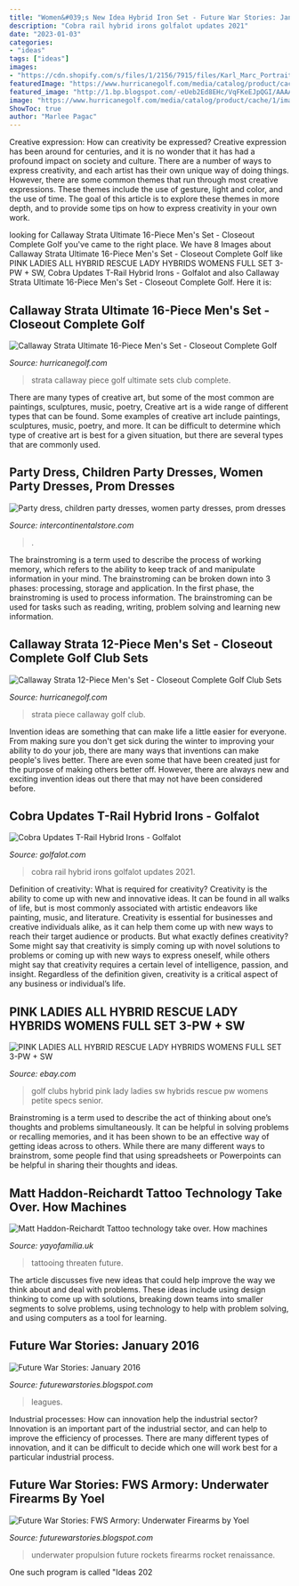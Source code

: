 ```yaml
---
title: "Women&#039;s New Idea Hybrid Iron Set - Future War Stories: January 2016"
description: "Cobra rail hybrid irons golfalot updates 2021"
date: "2023-01-03"
categories:
- "ideas"
tags: ["ideas"]
images:
- "https://cdn.shopify.com/s/files/1/2156/7915/files/Karl_Marc_Portrait_480x480.jpg?v=1620327532"
featuredImage: "https://www.hurricanegolf.com/media/catalog/product/cache/1/image/1200x/040ec09b1e35df139433887a97daa66f/s/t/strata_12piecemen_sset_fw_1.jpg"
featured_image: "http://1.bp.blogspot.com/-eUeb2Ed8EHc/VqFKeEJpQGI/AAAAAAABWE4/gltA8ihglkE/s1600/UWT.jpg"
image: "https://www.hurricanegolf.com/media/catalog/product/cache/1/image/1200x/040ec09b1e35df139433887a97daa66f/s/t/strata_ultimate16piecemen_sset_full_hc_2.jpg"
ShowToc: true
author: "Marlee Pagac"
---
```



Creative expression: How can creativity be expressed?
Creative expression has been around for centuries, and it is no wonder that it has had a profound impact on society and culture. There are a number of ways to express creativity, and each artist has their own unique way of doing things. However, there are some common themes that run through most creative expressions. These themes include the use of gesture, light and color, and the use of time. The goal of this article is to explore these themes in more depth, and to provide some tips on how to express creativity in your own work.

	

		
looking for Callaway Strata Ultimate 16-Piece Men&#039;s Set - Closeout Complete Golf you've came to the right place. We have 8 Images about Callaway Strata Ultimate 16-Piece Men&#039;s Set - Closeout Complete Golf like PINK LADIES ALL HYBRID RESCUE LADY HYBRIDS WOMENS FULL SET 3-PW + SW, Cobra Updates T-Rail Hybrid Irons - Golfalot and also Callaway Strata Ultimate 16-Piece Men&#039;s Set - Closeout Complete Golf. Here it is:
		
    
## Callaway Strata Ultimate 16-Piece Men&#039;s Set - Closeout Complete Golf

<img loading=lazy src="https://www.hurricanegolf.com/media/catalog/product/cache/1/image/1200x/040ec09b1e35df139433887a97daa66f/s/t/strata_ultimate16piecemen_sset_full_hc_2.jpg" onerror="this.onerror=null;this.src='https://tse4.mm.bing.net/th?id=OIP.HA-9oEAHBM9tVKYo8yac4wHaHa&amp;pid=15.1';" alt="Callaway Strata Ultimate 16-Piece Men&#039;s Set - Closeout Complete Golf">

_Source: hurricanegolf.com_

>strata callaway piece golf ultimate sets club complete. 

	

There are many types of creative art, but some of the most common are paintings, sculptures, music, poetry,
Creative art is a wide range of different types that can be found. Some examples of creative art include paintings, sculptures, music, poetry, and more. It can be difficult to determine which type of creative art is best for a given situation, but there are several types that are commonly used.

    
## Party Dress, Children Party Dresses, Women Party Dresses, Prom Dresses

<img loading=lazy src="https://ae01.alicdn.com/kf/Hf2e5729b349f4de98129354ef2c7f3364/Wholesale-Basketball-Sports-Uniform-Basketball-Jerseys-Custom-Full-Sublimation-Sports-Jersey-Basketball-Kits-Personalized.jpg_640x640.jpg" onerror="this.onerror=null;this.src='https://tse1.mm.bing.net/th?id=OIP.lDi4DTYWQfb8CGwCgVWapAHaHa&amp;pid=15.1';" alt="Party dress, children party dresses, women party dresses, prom dresses">

_Source: intercontinentalstore.com_

>. 

	

The brainstroming is a term used to describe the process of working memory, which refers to the ability to keep track of and manipulate information in your mind. The brainstroming can be broken down into 3 phases: processing, storage and application. In the first phase, the brainstroming is used to process information. The brainstroming can be used for tasks such as reading, writing, problem solving and learning new information.

    
## Callaway Strata 12-Piece Men&#039;s Set - Closeout Complete Golf Club Sets

<img loading=lazy src="https://www.hurricanegolf.com/media/catalog/product/cache/1/image/1200x/040ec09b1e35df139433887a97daa66f/s/t/strata_12piecemen_sset_fw_1.jpg" onerror="this.onerror=null;this.src='https://tse1.mm.bing.net/th?id=OIP.RbrzmN_VcaCaQhAjA3kMYgHaHa&amp;pid=15.1';" alt="Callaway Strata 12-Piece Men&#039;s Set - Closeout Complete Golf Club Sets">

_Source: hurricanegolf.com_

>strata piece callaway golf club. 

	

Invention ideas are something that can make life a little easier for everyone. From making sure you don't get sick during the winter to improving your ability to do your job, there are many ways that inventions can make people's lives better. There are even some that have been created just for the purpose of making others better off. However, there are always new and exciting invention ideas out there that may not have been considered before.

    
## Cobra Updates T-Rail Hybrid Irons - Golfalot

<img loading=lazy src="https://www.golfalot.com/Portals/0/imagesblogs/cobra/trail2021/trail_hero.jpg" onerror="this.onerror=null;this.src='https://tse4.mm.bing.net/th?id=OIP.klN9IN5HmcGBnl7etGHkFwHaEt&amp;pid=15.1';" alt="Cobra Updates T-Rail Hybrid Irons - Golfalot">

_Source: golfalot.com_

>cobra rail hybrid irons golfalot updates 2021. 

	

Definition of creativity: What is required for creativity?
Creativity is the ability to come up with new and innovative ideas. It can be found in all walks of life, but is most commonly associated with artistic endeavors like painting, music, and literature. Creativity is essential for businesses and creative individuals alike, as it can help them come up with new ways to reach their target audience or products. But what exactly defines creativity? Some might say that creativity is simply coming up with novel solutions to problems or coming up with new ways to express oneself, while others might say that creativity requires a certain level of intelligence, passion, and insight. Regardless of the definition given, creativity is a critical aspect of any business or individual’s life.

    
## PINK LADIES ALL HYBRID RESCUE LADY HYBRIDS WOMENS FULL SET 3-PW + SW

<img loading=lazy src="http://img.auctiva.com/imgdata/0/7/7/9/9/1/webimg/646944249_o.jpg" onerror="this.onerror=null;this.src='https://tse4.mm.bing.net/th?id=OIP.f52sX4foMsDH2UQ07VUxYAHaLH&amp;pid=15.1';" alt="PINK LADIES ALL HYBRID RESCUE LADY HYBRIDS WOMENS FULL SET 3-PW + SW">

_Source: ebay.com_

>golf clubs hybrid pink lady ladies sw hybrids rescue pw womens petite specs senior. 

	

Brainstroming is a term used to describe the act of thinking about one’s thoughts and problems simultaneously. It can be helpful in solving problems or recalling memories, and it has been shown to be an effective way of getting ideas across to others. While there are many different ways to brainstrom, some people find that using spreadsheets or Powerpoints can be helpful in sharing their thoughts and ideas.

    
## Matt Haddon-Reichardt Tattoo Technology Take Over. How Machines

<img loading=lazy src="https://cdn.shopify.com/s/files/1/2156/7915/files/Karl_Marc_Portrait_480x480.jpg?v=1620327532" onerror="this.onerror=null;this.src='https://tse4.mm.bing.net/th?id=OIP.QpKbQjA8FTP8FU8JsAUzAwAAAA&amp;pid=15.1';" alt="Matt Haddon-Reichardt Tattoo technology take over. How machines">

_Source: yayofamilia.uk_

>tattooing threaten future. 

	

The article discusses five new ideas that could help improve the way we think about and deal with problems. These ideas include using design thinking to come up with solutions, breaking down teams into smaller segments to solve problems, using technology to help with problem solving, and using computers as a tool for learning.

    
## Future War Stories: January 2016

<img loading=lazy src="https://2.bp.blogspot.com/-z-msZ_ki-8Q/VqExdpDQhJI/AAAAAAABV9Y/X5XtCY2NviE/s400/8b73a580-4f43-4986-8bc2-e14eacc3105e.jpg" onerror="this.onerror=null;this.src='https://tse1.mm.bing.net/th?id=OIP.sOK3v8kpIfpoq6AObHwqTAAAAA&amp;pid=15.1';" alt="Future War Stories: January 2016">

_Source: futurewarstories.blogspot.com_

>leagues. 

	

Industrial processes: How can innovation help the industrial sector?
Innovation is an important part of the industrial sector, and can help to improve the efficiency of processes. There are many different types of innovation, and it can be difficult to decide which one will work best for a particular industrial process.

    
## Future War Stories: FWS Armory: Underwater Firearms By Yoel

<img loading=lazy src="http://1.bp.blogspot.com/-eUeb2Ed8EHc/VqFKeEJpQGI/AAAAAAABWE4/gltA8ihglkE/s1600/UWT.jpg" onerror="this.onerror=null;this.src='https://tse2.mm.bing.net/th?id=OIP.RqQXQiUCNSS6sWV5GjW_dwHaDt&amp;pid=15.1';" alt="Future War Stories: FWS Armory: Underwater Firearms by Yoel">

_Source: futurewarstories.blogspot.com_

>underwater propulsion future rockets firearms rocket renaissance. 

	

One such program is called "Ideas 202
